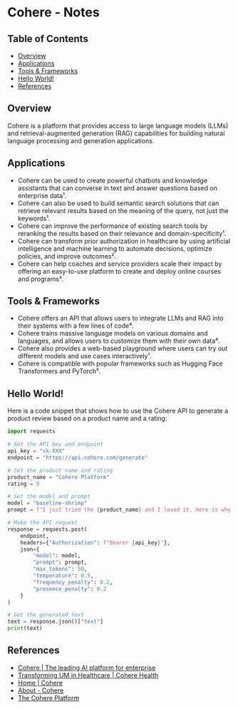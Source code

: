 # Cohere - Notes

## Table of Contents
- [Overview](#overview)
- [Applications](#applications)
- [Tools & Frameworks](#tools-frameworks)
- [Hello World!](#hello-world)
- [References](#references)

## Overview

Cohere is a platform that provides access to large language models (LLMs) and retrieval-augmented generation (RAG) capabilities for building natural language processing and generation applications.

## Applications

- Cohere can be used to create powerful chatbots and knowledge assistants that can converse in text and answer questions based on enterprise data¹.
- Cohere can also be used to build semantic search solutions that can retrieve relevant results based on the meaning of the query, not just the keywords¹.
- Cohere can improve the performance of existing search tools by reranking the results based on their relevance and domain-specificity¹.
- Cohere can transform prior authorization in healthcare by using artificial intelligence and machine learning to automate decisions, optimize policies, and improve outcomes².
- Cohere can help coaches and service providers scale their impact by offering an easy-to-use platform to create and deploy online courses and programs³.

## Tools & Frameworks

- Cohere offers an API that allows users to integrate LLMs and RAG into their systems with a few lines of code⁴.
- Cohere trains massive language models on various domains and languages, and allows users to customize them with their own data⁴.
- Cohere also provides a web-based playground where users can try out different models and use cases interactively¹.
- Cohere is compatible with popular frameworks such as Hugging Face Transformers and PyTorch⁵.

## Hello World!

Here is a code snippet that shows how to use the Cohere API to generate a product review based on a product name and a rating:

```python
import requests

# Set the API key and endpoint
api_key = "sk-XXX"
endpoint = "https://api.cohere.com/generate"

# Set the product name and rating
product_name = "Cohere Platform"
rating = 5

# Set the model and prompt
model = "baseline-shrimp"
prompt = f"I just tried the {product_name} and I loved it. Here is why I gave it {rating} stars:\n"

# Make the API request
response = requests.post(
    endpoint,
    headers={"Authorization": f"Bearer {api_key}"},
    json={
        "model": model,
        "prompt": prompt,
        "max_tokens": 50,
        "temperature": 0.5,
        "frequency_penalty": 0.2,
        "presence_penalty": 0.2
    }
)

# Get the generated text
text = response.json()["text"]
print(text)
```

## References

- [Cohere | The leading AI platform for enterprise](https://cohere.com/)
- [Transforming UM in Healthcare | Cohere Health](https://coherehealth.com/)
- [Home | Cohere](https://www.cohere.live/)
- [About - Cohere](https://docs.cohere.com/reference/about)
- [The Cohere Platform](https://docs.cohere.com/docs)


